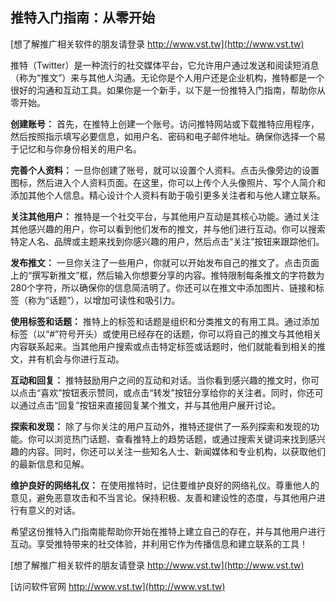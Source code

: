 ## **推特入门指南：从零开始**

[想了解推广相关软件的朋友请登录 http://www.vst.tw](http://www.vst.tw)

推特（Twitter）是一种流行的社交媒体平台，它允许用户通过发送和阅读短消息（称为“推文”）来与其他人沟通。无论你是个人用户还是企业机构，推特都是一个很好的沟通和互动工具。如果你是一个新手，以下是一份推特入门指南，帮助你从零开始。

**创建账号：**
首先，在推特上创建一个账号。访问推特网站或下载推特应用程序，然后按照指示填写必要信息，如用户名、密码和电子邮件地址。确保你选择一个易于记忆和与你身份相关的用户名。

**完善个人资料：**
一旦你创建了账号，就可以设置个人资料。点击头像旁边的设置图标，然后进入个人资料页面。在这里，你可以上传个人头像照片、写个人简介和添加其他个人信息。精心设计个人资料有助于吸引更多关注者和与他人建立联系。

**关注其他用户：**
推特是一个社交平台，与其他用户互动是其核心功能。通过关注其他感兴趣的用户，你可以看到他们发布的推文，并与他们进行互动。你可以搜索特定人名、品牌或主题来找到你感兴趣的用户，然后点击“关注”按钮来跟踪他们。

**发布推文：**
一旦你关注了一些用户，你就可以开始发布自己的推文了。点击页面上的“撰写新推文”框，然后输入你想要分享的内容。推特限制每条推文的字符数为280个字符，所以确保你的信息简洁明了。你还可以在推文中添加图片、链接和标签（称为“话题”），以增加可读性和吸引力。

**使用标签和话题：**
推特上的标签和话题是组织和分类推文的有用工具。通过添加标签（以“#”符号开头）或使用已经存在的话题，你可以将自己的推文与其他相关内容联系起来。当其他用户搜索或点击特定标签或话题时，他们就能看到相关的推文，并有机会与你进行互动。

**互动和回复：**
推特鼓励用户之间的互动和对话。当你看到感兴趣的推文时，你可以点击“喜欢”按钮表示赞同，或点击“转发”按钮分享给你的关注者。同时，你还可以通过点击“回复”按钮来直接回复某个推文，并与其他用户展开讨论。

**探索和发现：**
除了与你关注的用户互动外，推特还提供了一系列探索和发现的功能。你可以浏览热门话题、查看推特上的趋势话题，或通过搜索关键词来找到感兴趣的内容。同时，你还可以关注一些知名人士、新闻媒体和专业机构，以获取他们的最新信息和见解。

**维护良好的网络礼仪：**
在使用推特时，记住要维护良好的网络礼仪。尊重他人的意见，避免恶意攻击和不当言论。保持积极、友善和建设性的态度，与其他用户进行有意义的对话。

希望这份推特入门指南能帮助你开始在推特上建立自己的存在，并与其他用户进行互动。享受推特带来的社交体验，并利用它作为传播信息和建立联系的工具！

[想了解推广相关软件的朋友请登录 http://www.vst.tw](http://www.vst.tw)


[访问软件官网 http://www.vst.tw](http://www.vst.tw)
